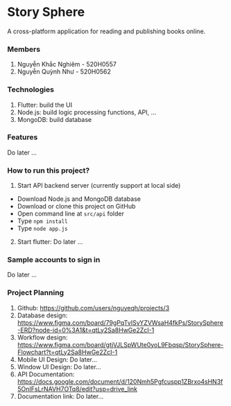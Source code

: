 # Story Sphere
A cross-platform application for reading and publishing books online.

### Members
1. Nguyễn Khắc Nghiêm - 520H0557
2. Nguyễn Quỳnh Như - 520H0562

### Technologies
1. Flutter: build the UI
2. Node.js: build logic processing functions, API, ...
3. MongoDB: build database

### Features
Do later ...

### How to run this project?
1. Start API backend server (currently support at local side)
- Download Node.js and MongoDB database
- Download or clone this project on GitHub
- Open command line at `src/api` folder
- Type `npm install`
- Type `node app.js`
  
2. Start flutter: Do later ... 

### Sample accounts to sign in
Do later ...

### Project Planning
1. Github: https://github.com/users/nguyeqh/projects/3
2. Database design: https://www.figma.com/board/79gPqTvISyYZVWsaH4fkPs/StorySphere-ERD?node-id=0%3A1&t=qtLy2Sa8HwGe2ZcI-1
3. Workflow design: https://www.figma.com/board/gtjVJLSpWUte0yoL9Fbqsp/StorySphere-Flowchart?t=qtLy2Sa8HwGe2ZcI-1
4. Mobile UI Design: Do later...
5. Window UI Design: Do later...
6. API Documentation: https://docs.google.com/document/d/120Nmh5Pgfcuspp1ZBrxo4sHN3f5OnIFsLrNAVH7OTq8/edit?usp=drive_link
7. Documentation link: Do later...
